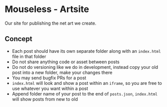 # Mouseless - Artsite

Our site for publishing the net art we create.

## Concept

- Each post should have its own separate folder along with an `index.html` file
  in that folder
- Do not share anything code or asset between posts
- Do not do versioning like we do in development, instead copy your old post
  into a new folder, make your changes there
- You may send bugfix PRs for a post
- `index.html` will look and show a post within an `iframe`, so you are free to
  use whatever you want within a post
- Append folder name of your post to the end of `posts.json`, `index.html` will
  show posts from new to old

